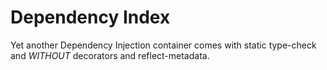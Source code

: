 Dependency Index
================
Yet another Dependency Injection container comes with static type-check and *WITHOUT* decorators and reflect-metadata.